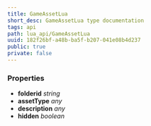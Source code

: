 ```yaml
---
title: GameAssetLua
short_desc: GameAssetLua type documentation
tags: api
path: lua_api/GameAssetLua
uuid: 182f26bf-a48b-ba5f-b207-041e08b4d237
public: true
private: false
---
```




### Properties

* **folderid** *string* 
* **assetType** *any* 
* **description** *any* 
* **hidden** *boolean* 
